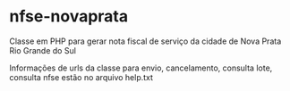 # nfse-novaprata
Classe em PHP para gerar nota fiscal de serviço da cidade de Nova Prata Rio Grande do Sul

Informações de urls da classe para envio, cancelamento, consulta lote, consulta nfse estão no arquivo help.txt 
